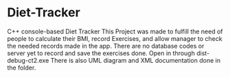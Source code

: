 # Diet-Tracker
C++ console-based Diet Tracker
This Project was made to fulfill the need of people to calculate their BMI, record Exercises, and allow manager to check the needed records made in the app.
There are no database codes or server yet to record and save the exercises done.
Open in through dist-debug-ct2.exe
There is also UML diagram and XML documentation done in the folder.
